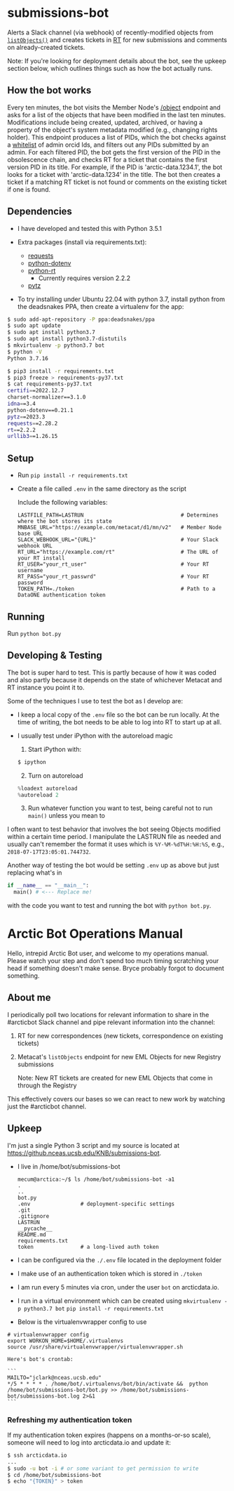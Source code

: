 # submissions-bot

Alerts a Slack channel (via webhook) of recently-modified objects from
[`listObjects()`](http://jenkins-1.dataone.org/jenkins/job/API%20Documentation%20-%20trunk/ws/api-documentation/build/html/apis/MN_APIs.html#MNRead.listObjects) and creates tickets in
[RT](https://www.bestpractical.com/rt-and-rtir) for new submissions and comments on already-created tickets.

Note: If you're looking for deployment details about the bot, see the upkeep section below, which outlines things such as how the bot actually runs.

## How the bot works

Every ten minutes, the bot visits the Member Node's [/object](http://jenkins-1.dataone.org/jenkins/job/API%20Documentation%20-%20trunk/ws/api-documentation/build/html/apis/MN_APIs.html#MNRead.listObjects) endpoint and asks for a list of the objects that have been modified in the last ten minutes.
Modifications include being created, updated, archived, or having a property of the object's system metadata modified (e.g., changing rights holder).
This endpoint produces a list of PIDs, which the bot checks against a [whitelist](https://cn.dataone.org/cn/v2/accounts/CN=arctic-data-admins,DC=dataone,DC=org) of admin orcid Ids, and filters out any PIDs submitted by an admin.
For each filtered PID, the bot gets the first version of the PID in the obsolescence chain, and checks RT for a ticket that contains the first version PID in its title.
For example, if the PID is 'arctic-data.1234.1', the bot looks for a ticket with 'arctic-data.1234' in the title.
The bot then creates a ticket if a matching RT ticket is not found or comments on the existing ticket if one is found.

## Dependencies

- I have developed and tested this with Python 3.5.1
- Extra packages (install via requirements.txt):
  - [requests](http://docs.python-requests.org/en/master/)
  - [python-dotenv](https://github.com/theskumar/python-dotenv)
  - [python-rt](https://gitlab.labs.nic.cz/labs/python-rt)
    - Currently requires version 2.2.2
  - [pytz](https://github.com/newvem/pytz)

- To try installing under Ubuntu 22.04 with python 3.7, install python from the deadsnakes PPA, then create a virtualenv for the app:

```sh
$ sudo add-apt-repository -P ppa:deadsnakes/ppa
$ sudo apt update   
$ sudo apt install python3.7
$ sudo apt install python3.7-distutils
$ mkvirtualenv -p python3.7 bot
$ python -V
Python 3.7.16

$ pip3 install -r requirements.txt
$ pip3 freeze > requirements-py37.txt
$ cat requirements-py37.txt
certifi==2022.12.7
charset-normalizer==3.1.0
idna==3.4
python-dotenv==0.21.1
pytz==2023.3
requests==2.28.2
rt==2.2.2
urllib3==1.26.15
```

## Setup

- Run `pip install -r requirements.txt`
- Create a file called `.env` in the same directory as the script

  Include the following variables:

  ```text
  LASTFILE_PATH=LASTRUN                               # Determines where the bot stores its state
  MNBASE_URL="https://example.com/metacat/d1/mn/v2"   # Member Node base URL
  SLACK_WEBHOOK_URL="{URL}"                           # Your Slack webhook URL
  RT_URL="https://example.com/rt"                     # The URL of your RT install
  RT_USER="your_rt_user"                              # Your RT username
  RT_PASS="your_rt_passwrd"                           # Your RT password
  TOKEN_PATH=./token                                  # Path to a DataONE authentication token
  ```

## Running

Run `python bot.py`

## Developing & Testing

The bot is super hard to test.
This is partly because of how it was coded and also partly because it depends on the state of whichever Metacat and RT instance you point it to.

Some of the techniques I use to test the bot as I develop are:

- I keep a local copy of the `.env` file so the bot can be run locally. At the time of writing, the bot needs to be able to log into RT to start up at all.
- I usually test under iPython with the autoreload magic
  1. Start iPython with:

  ```sh
  $ ipython
  ```
  2. Turn on autoreload

  ```python
  %loadext autoreload
  %autoreload 2
  ```

  3. Run whatever function you want to test, being careful not to run `main()` unless you mean to

I often want to test behavior that involves the bot seeing Objects modified within a certain time period.
I manipulate the LASTRUN file as needed and usually can't remember the format it uses which is `%Y-%M-%dT%H:%H:%S`, e.g., `2018-07-17T23:05:01.744732`.

Another way of testing the bot would be setting `.env` up as above but just replacing what's in

```python
if __name__ == "__main__":
  main() # <--- Replace me!
```

with the code you want to test and running the bot with `python bot.py`.

# Arctic Bot Operations Manual

Hello, intrepid Arctic Bot user, and welcome to my operations manual.
Please watch your step and don't spend too much timing scratching your head if something doesn't make sense. Bryce probably forgot to document something.

## About me

I periodically poll two locations for relevant information to share in the #arcticbot Slack channel and pipe relevant information into the channel:

1. RT for new correspondences (new tickets, correspondence on existing tickets)
2. Metacat's `listObjects` endpoint for new EML Objects for new Registry submissions
    
    Note: New RT tickets are created for new EML Objects that come in through the Registry

This effectively covers our bases so we can react to new work by watching just the #arcticbot channel.

## Upkeep

I'm just a single Python 3 script and my source is located at https://github.nceas.ucsb.edu/KNB/submissions-bot.

- I live in /home/bot/submissions-bot

    ```
    mecum@arctica:~/$ ls /home/bot/submissions-bot -a1
    .
    ..
    bot.py
    .env                # deployment-specific settings
    .git
    .gitignore
    LASTRUN
    __pycache__
    README.md
    requirements.txt
    token               # a long-lived auth token
    ```

- I can be configured via the `./.env` file located in the deployment folder
- I make use of an authentication token which is stored in `./token`
- I am run every 5 minutes via cron, under the user `bot` on arcticdata.io. 
- I run in a virtual environment which can be created using `mkvirtualenv -p python3.7 bot` `pip install -r requirements.txt`
- Below is the virtualenvwrapper config to use
```
# virtualenvwrapper config
export WORKON_HOME=$HOME/.virtualenvs
source /usr/share/virtualenvwrapper/virtualenvwrapper.sh
```
 
    Here's bot's crontab:

    ```
    MAILTO="jclark@nceas.ucsb.edu"
    */5 * * * * . /home/bot/.virtualenvs/bot/bin/activate &&  python /home/bot/submissions-bot/bot.py >> /home/bot/submissions-bot/submissions-bot.log 2>&1
    ```

### Refreshing my authentication token

If my authentication token expires (happens on a months-or-so scale), someone will need to log into arcticdata.io and update it:

```sh
$ ssh arcticdata.io
...
$ sudo -u bot -i # or some variant to get permission to write
$ cd /home/bot/submissions-bot
$ echo "{TOKEN}" > token
```

